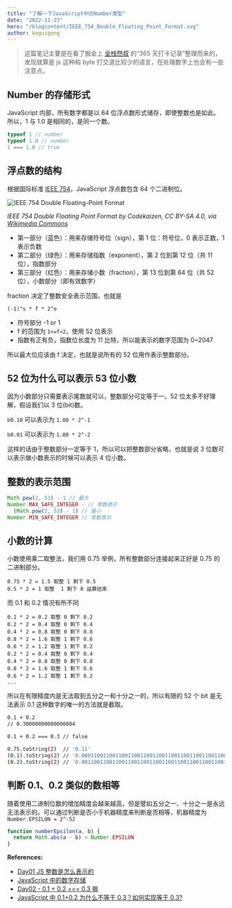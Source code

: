 ```yaml
---
title: "了解一下JavaScript中的Number类型"
date: "2022-11-23"
hero: "/blogcontent/IEEE_754_Double_Floating_Point_Format.svg"
author: keguigong
---
```


> 这篇笔记主要是在看了掘金上 [全栈然叔](https://juejin.cn/user/1978776660216136) 的“365 天打卡记录”整理而来的，发现就算是 js 这种和 byte 打交道比较少的语言，在处理数字上也会有一些注意点。

## Number 的存储形式

JavaScript 内部，所有数字都是以 64 位浮点数形式储存，即使整数也是如此。所以，1 与 1.0 是相同的，是同一个数。

```js
typeof 1 // number
typeof 1.0 // number
1 === 1.0 // true
```

## 浮点数的结构

根据国际标准 [IEEE 754](https://en.wikipedia.org/wiki/IEEE_754)，JavaScript 浮点数包含 64 个二进制位。

![IEEE 754 Double Floating-Point Format](/blogcontent/IEEE_754_Double_Floating_Point_Format.svg)

_IEEE 754 Double Floating Point Format by Codekaizen, CC BY-SA 4.0, via [Wikimedia Commons](https://commons.wikimedia.org/wiki/File:IEEE_754_Double_Floating_Point_Format.svg)_

- 第一部分（蓝色）：用来存储符号位（sign），第 1 位：符号位，0 表示正数，1 表示负数
- 第二部分（绿色）：用来存储指数（exponent），第 2 位到第 12 位（共 11 位），指数部分
- 第三部分（红色）：用来存储小数（fraction），第 13 位到第 64 位（共 52 位），小数部分（即有效数字）

fraction 决定了整数安全表示范围，也就是

```
(-1)^s * f * 2^e
```

- 符号部分 -1 or 1
- f 的范围为 `1<=f<2`，使用 52 位表示
- 指数有正有负，指数位长度为 11 比特，所以能表示的数字范围为 0~2047

所以最大位应该由 f 决定，也就是说所有的 52 位用作表示整数部分。

## 52 位为什么可以表示 53 位小数

因为小数部分只需要表示尾数就可以，整数部分可定等于一。52 位太多不好理解，假设我们以 3 位(bit)数。

`b0.10` 可以表示为 `1.00 * 2^-1`

`b0.01` 可以表示为 `1.00 * 2^-2`

这样的话由于整数部分一定等于 1，所以可以把整数部分省略，也就是说 3 位数可以表示做小数表示的时候可以表示 4 位小数。

## 整数的表示范围

```js
Math.pow(2, 53) - 1 // 最大
Number.MAX_SAFE_INTEGER - // 常数表示
  (Math.pow(2, 53) - 1) // 最小
Number.MIN_SAFE_INTEGER // 常数表示
```

## 小数的计算

小数使用乘二取整法，我们用 0.75 举例，所有整数部分连接起来正好是 0.75 的二进制部分。

```
0.75 * 2 = 1.5 取整 1 剩下 0.5
0.5 * 2 = 1 取整  1 剩下 0 运算结束
```

而 0.1 和 0.2 情况有所不同

```
0.1 * 2 = 0.2 取整 0 剩下 0.2
0.2 * 2 = 0.4 取整 0 剩下 0.4
0.4 * 2 = 0.8 取整 0 剩下 0.8
0.8 * 2 = 1.6 取整 1 剩下 0.6
0.6 * 2 = 1.2 取整 1 剩下 0.2
0.2 * 2 = 0.4 取整 0 剩下 0.4
0.4 * 2 = 0.8 取整 0 剩下 0.8
0.8 * 2 = 1.6 取整 1 剩下 0.6
0.6 * 2 = 1.2 取整 1 剩下 0.2
...
```

所以在有限精度内是无法取到五分之一和十分之一的，所以有限的 52 个 bit 是无法表示 0.1 这种数字的唯一的方法就是截取。

```bash
0.1 + 0.2
// 0.30000000000000004
```

```bash
0.1 + 0.2 === 0.3 // false

0.75.toString(2)  // '0.11'
(0.1).toString(2) // '0.0001100110011001100110011001100110011001100110011001101'
(0.2).toString(2) // '0.001100110011001100110011001100110011001100110011001101'
```

## 判断 0.1、0.2 类似的数相等

随着使用二进制位数的增加精度会越来越高，但是譬如五分之一、十分之一是永远无法表示的。可以通过判断是否小于机器精度来判断是否相等，机器精度为 `Number.EPSILON = 2^-52`

```js
function numberEpsilon(a, b) {
  return Math.abs(a - b) < Number.EPSILON
}
```

**References:**

- [Day01 JS 整数是怎么表示的](https://juejin.cn/post/7048191028280426526)
- [JavaScript 中的数字存储](https://fengmumu1.github.io/2018/06/30/js-number/)
- [Day02 - 0.1 + 0.2 === 0.3 嘛](https://juejin.cn/post/7048554678858022925)
- [JavaScript 中 0.1+0.2 为什么不等于 0.3？如何实现等于 0.3?](https://aiguangyuan.blog.csdn.net/article/details/121323574)
